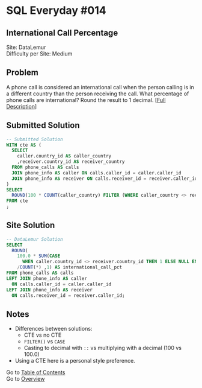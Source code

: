 # SQL Everyday \#014

## International Call Percentage

Site: DataLemur\
Difficulty per Site: Medium

## Problem

A phone call is considered an international call when the person calling is in a different country than the person receiving the call. What percentage of phone calls are international? Round the result to 1 decimal. [[Full Description](https://datalemur.com/questions/international-call-percentage)]

## Submitted Solution

```sql
-- Submitted Solution
WITH cte AS (
  SELECT 
    caller.country_id AS caller_country
    ,receiver.country_id AS receiver_country
  FROM phone_calls AS calls 
  JOIN phone_info AS caller ON calls.caller_id = caller.caller_id
  JOIN phone_info AS receiver ON calls.receiver_id = receiver.caller_id
)
SELECT
  ROUND(100 * COUNT(caller_country) FILTER (WHERE caller_country <> receiver_country)::decimal / COUNT(caller_country)::decimal, 1) AS international_calls_pct
FROM cte
;
```

## Site Solution

```sql
-- DataLemur Solution 
SELECT 
  ROUND(
    100.0 * SUM(CASE
      WHEN caller.country_id <> receiver.country_id THEN 1 ELSE NULL END)
    /COUNT(*) ,1) AS international_call_pct
FROM phone_calls AS calls
LEFT JOIN phone_info AS caller
  ON calls.caller_id = caller.caller_id
LEFT JOIN phone_info AS receiver
  ON calls.receiver_id = receiver.caller_id;
```

## Notes

* Differences between solutions:
  * CTE vs no CTE
  * `FILTER()` vs `CASE`
  * Casting to decimal with `::` vs multiplying with a decimal (100 vs 100.0)
* Using a CTE here is a personal style preference.

Go to [Table of Contents](/README.md#contents)\
Go to [Overview](/README.md)
